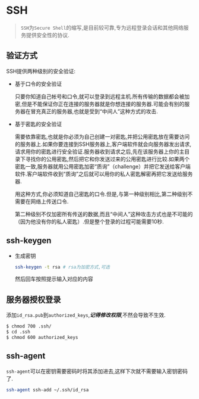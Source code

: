 # SSH

> `SSH`为`Secure Shell`的缩写,是目前较可靠,专为远程登录会话和其他网络服务提供安全性的协议.

## 验证方式

SSH提供两种级别的安全验证:

* 基于口令的安全验证
  
  只要你知道自己帐号和口令,就可以登录到远程主机.所有传输的数据都会被加密,但是不能保证你正在连接的服务器就是你想连接的服务器.可能会有别的服务器在冒充真正的服务器,也就是受到“中间人”这种方式的攻击.
  
* 基于密匙的安全验证

  需要依靠密匙,也就是你必须为自己创建一对密匙,并把公用密匙放在需要访问的服务器上.如果你要连接到SSH服务器上,客户端软件就会向服务器发出请求,请求用你的密匙进行安全验证.服务器收到请求之后,先在该服务器上你的主目录下寻找你的公用密匙,然后把它和你发送过来的公用密匙进行比较.如果两个密匙一致,服务器就用公用密匙加密“质询”（challenge）并把它发送给客户端软件.客户端软件收到“质询”之后就可以用你的私人密匙解密再把它发送给服务器.
  
  用这种方式,你必须知道自己密匙的口令.但是,与第一种级别相比,第二种级别不需要在网络上传送口令.
  
  第二种级别不仅加密所有传送的数据,而且“中间人”这种攻击方式也是不可能的（因为他没有你的私人密匙）.但是整个登录的过程可能需要10秒.

## ssh-keygen

* 生成密钥
  
  ```sh
  ssh-keygen -t rsa # rsa为加密方式,可选
  ```
  
  然后回车按照提示输入对应的内容

## 服务器授权登录

添加`id_rsa.pub`到`authorized_keys`,***记得修改权限***,不然会导致不生效.

```sh
$ chmod 700 .ssh/  
$ cd .ssh  
$ chmod 600 authorized_keys   
```

## ssh-agent

`ssh-agent`可以在密钥需要密码时将其添加进去,这样下次就不需要输入密钥密码了.

```sh
ssh-agent ssh-add ~/.ssh/id_rsa
```
